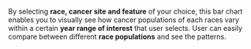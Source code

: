 By selecting **race, cancer site and feature** of your choice, this bar chart enables you to visually
see how cancer populations of each races vary within a certain __year range of interest__ that user
selects. User can easily compare between different **race populations** and see the patterns.
